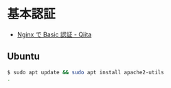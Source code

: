 # 基本認証

- [Nginx で Basic 認証 - Qiita](https://qiita.com/kotarella1110/items/be76b17cdbe61ff7b5ca)

## Ubuntu

~~~bash
$ sudo apt update && sudo apt install apache2-utils
.
~~~

